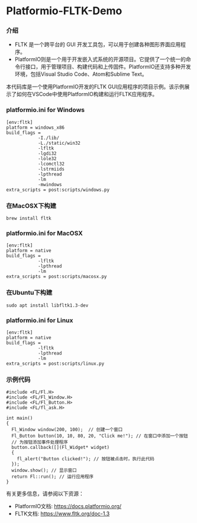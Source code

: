 # Platformio-FLTK-Demo

### 介绍
 * FLTK 是一个跨平台的 GUI 开发工具包，可以用于创建各种图形界面应用程序。
 * PlatformIO则是一个用于开发嵌入式系统的开源项目。它提供了一个统一的命令行接口，用于管理项目、构建代码和上传固件。PlatformIO还支持多种开发环境，包括Visual Studio Code、Atom和Sublime Text。

本代码库是一个使用PlatformIO开发的FLTK GUI应用程序的项目示例。该示例展示了如何在VSCode中使用PlatformIO构建和运行FLTK应用程序。

### platformio.ini for Windows
```
[env:fltk]
platform = windows_x86
build_flags = 
            -I./lib/ 
            -L./static/win32
            -lfltk
            -lgdi32
            -lole32
            -lcomctl32
            -lstrmiids
            -lpthread 
            -lm
            -mwindows
extra_scripts = post:scripts/windows.py
```
### 在MacOSX下构建
```
brew install fltk
```
### platformio.ini for MacOSX
```
[env:fltk]
platform = native
build_flags = 
            -lfltk
            -lpthread 
            -lm
extra_scripts = post:scripts/macosx.py
```
### 在Ubuntu下构建
```
sudo apt install libfltk1.3-dev
```
### platformio.ini for Linux
```
[env:fltk]
platform = native
build_flags = 
            -lfltk
            -lpthread 
            -lm
extra_scripts = post:scripts/linux.py
```
### 示例代码
```
#include <FL/Fl.H>
#include <FL/Fl_Window.H>
#include <FL/Fl_Button.H>
#include <FL/fl_ask.H>

int main() 
{
  Fl_Window window(200, 100);  // 创建一个窗口
  Fl_Button button(10, 10, 80, 20, "Click me!"); // 在窗口中添加一个按钮
  // 为按钮添加事件处理程序
  button.callback([](Fl_Widget* widget) 
  { 
    fl_alert("Button clicked!"); // 按钮被点击时，执行此代码
  });
  window.show(); // 显示窗口
  return Fl::run(); // 运行应用程序
}
```


有关更多信息，请参阅以下资源：

 * PlatformIO文档: https://docs.platformio.org/
 * FLTK文档: https://www.fltk.org/doc-1.3
